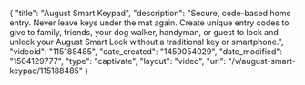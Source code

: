 {
    "title": "August Smart Keypad",
    "description": "Secure, code-based home entry. Never leave keys under the mat again. Create unique entry codes to give to family, friends, your dog walker, handyman, or guest to lock and unlock your August Smart Lock without a traditional key or smartphone.",
    "videoid": "115188485",
    "date_created": "1459054029",
    "date_modified": "1504129777",
    "type": "captivate",
    "layout": "video",
    "url": "\/v\/august-smart-keypad\/115188485"
}